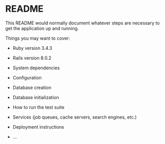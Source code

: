 # README

This README would normally document whatever steps are necessary to get the
application up and running.

Things you may want to cover:

* Ruby version 3.4.3
* Rails version 8.0.2

* System dependencies

* Configuration

* Database creation

* Database initialization

* How to run the test suite

* Services (job queues, cache servers, search engines, etc.)

* Deployment instructions

* ...
